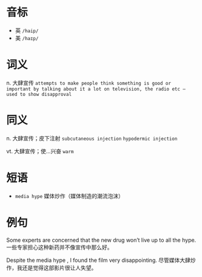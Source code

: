 # 音标

- 英 `/haip/`
- 美 `/haɪp/`

# 词义

n. 大肆宣传
`attempts to make people think something is good or important by talking about it a lot on television, the radio etc – used to show disapproval`

# 同义

n. 大肆宣传；皮下注射
`subcutaneous injection` `hypodermic injection`

vt. 大肆宣传；使…兴奋
`warm`

# 短语

- `media hype` 媒体炒作（媒体制造的潮流泡沫）

# 例句

Some experts are concerned that the new drug won’t live up to all the hype.
一些专家担心这种新药并不像宣传中那么好。

Despite the media hype , I found the film very disappointing.
尽管媒体大肆炒作，我还是觉得这部影片很让人失望。


